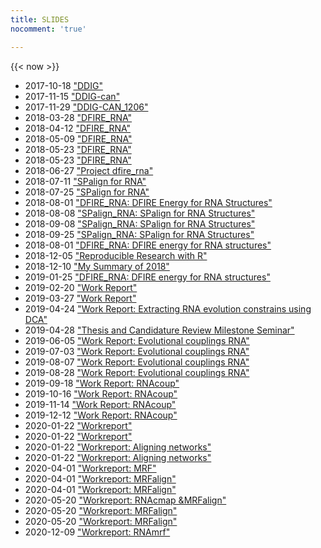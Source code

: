 ```yaml
---
title: SLIDES
nocomment: 'true'

---
```

{{< now >}}

- 2017-10-18 ["DDIG"](/ppts/171018_ddig_proj.html)
- 2017-11-15 ["DDIG-can"](/slides/171108_ddig.html)
- 2017-11-29 ["DDIG-CAN_1206"](/slides/171129_ddig.html)
- 2018-03-28 ["DFIRE_RNA"](/slides/180328_dfire.html)
- 2018-04-12 ["DFIRE_RNA"](/slides/180412_dfire.html)
- 2018-05-09 ["DFIRE_RNA"](/slides/180502_dfire.html)
- 2018-05-23 ["DFIRE_RNA"](/slides/180523_dfire.html)
- 2018-05-23 ["DFIRE_RNA"](/slides/180530_dfire.html)
- 2018-06-27 ["Project dfire_rna"](/slides/180620_dfire.html)
- 2018-07-11 ["SPalign for RNA"](/slides/180711_spalign.html)
- 2018-07-25 ["SPalign for RNA"](/slides/180725_spalign.html)
- 2018-08-01 ["DFIRE_RNA: DFIRE Energy for RNA Structures"](/slides/180808_dfire_rna.html)
- 2018-08-08 ["SPalign_RNA: SPalign for RNA Structures"](/slides/180821_dfire_spalign.html)
- 2018-09-08 ["SPalign_RNA: SPalign for RNA Structures"](/slides/180911_spalign.html)
- 2018-09-25 ["SPalign_RNA: SPalign for RNA Structures"](/slides/181003_spalign.html)
- 2018-08-01 ["DFIRE_RNA: DFIRE energy for RNA structures"](/slides/181030_dfire.html)
- 2018-12-05 ["Reproducible Research with R"](/slides/181205_tools.html)
- 2018-12-10 ["My Summary of 2018"](/slides/181221_SOTY.html)
- 2019-01-25 ["DFIRE_RNA: DFIRE energy for RNA structures"](/slides/190125.html)
- 2019-02-20 ["Work Report"](/slides/190220_atarashi.html)
- 2019-03-27 ["Work Report"](/slides/190327_evol_constrains.html)
- 2019-04-24 ["Work Report: Extracting RNA evolution constrains using DCA"](/slides/190424_rna_ml.html)
- 2019-04-28 ["Thesis and Candidature Review Milestone Seminar"](/slides/190428.html)
- 2019-06-05 ["Work Report: Evolutional couplings RNA"](/slides/190605.html)
- 2019-07-03 ["Work Report: Evolutional couplings RNA"](/slides/190703_dca.html)
- 2019-08-07 ["Work Report: Evolutional couplings RNA"](/slides/190807_dca.html)
- 2019-08-28 ["Work Report: Evolutional couplings RNA"](/slides/190828_RNACOUP.html)
- 2019-09-18 ["Work Report: RNAcoup"](/slides/190912_RNACOUP.html)
- 2019-10-16 ["Work Report: RNAcoup"](/slides/191016_rnacoup.html)
- 2019-11-14 ["Work Report: RNAcoup"](/slides/191116.html)
- 2019-12-12 ["Work Report: RNAcoup"](/slides/191127.html)
- 2020-01-22 ["Workreport"](/slides/200121.html)
- 2020-01-22 ["Workreport"](/slides/200213.html)
- 2020-01-22 ["Workreport: Aligning networks"](/slides/200226.html)
- 2020-01-22 ["Workreport: Aligning networks"](/slides/200318.html)
- 2020-04-01 ["Workreport: MRF"](/slides/200401_mrfalign.html)
- 2020-04-01 ["Workreport: MRFalign"](/slides/200414.html)
- 2020-04-01 ["Workreport: MRFalign"](/slides/200429.html)
- 2020-05-20 ["Workreport: RNAcmap &MRFalign"](/slides/200520.html)
- 2020-05-20 ["Workreport: MRFalign"](/slides/200604.html)
- 2020-05-20 ["Workreport: MRFalign"](/slides/200617.html)
- 2020-12-09 ["Workreport: RNAmrf"](/slides/201209.html)
